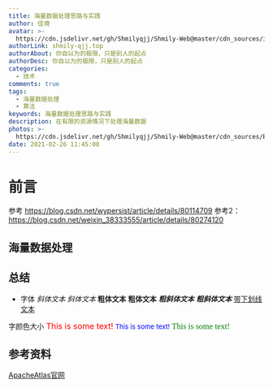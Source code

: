 ```yaml
---
title: 海量数据处理思路与实践
author: 佳境
avatar: >-
  https://cdn.jsdelivr.net/gh/Shmilyqjj/Shmily-Web@master/cdn_sources/img/custom/avatar.jpg
authorLink: shmily-qjj.top
authorAbout: 你自以为的极限，只是别人的起点
authorDesc: 你自以为的极限，只是别人的起点
categories:
  - 技术
comments: true
tags:
  - 海量数据处理
  - 算法
keywords: 海量数据处理思路与实践
description: 在有限的资源情况下处理海量数据
photos: >-
  https://cdn.jsdelivr.net/gh/Shmilyqjj/Shmily-Web@master/cdn_sources/Blog_Images/Atlas/Atlas-Cover.jpg
date: 2021-02-26 11:45:00
---
```

# 前言  

参考 https://blog.csdn.net/wypersist/article/details/80114709
参考2：https://blog.csdn.net/weixin_38333555/article/details/80274120
## 海量数据处理  
  

## 总结 

* 字体
*斜体文本*
_斜体文本_
**粗体文本**
__粗体文本__
***粗斜体文本***
___粗斜体文本___
<u>带下划线文本</u>

字颜色大小
<font size="3" color="red">This is some text!</font>
<font size="2" color="blue">This is some text!</font>
<font face="verdana" color="green"  size="3">This is some text!</font>


## 参考资料  
[ApacheAtlas官网](http://atlas.apache.org/#/)
[]()

